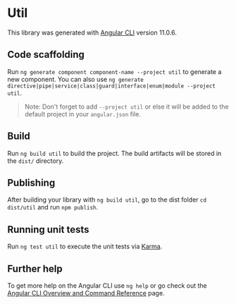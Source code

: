 # Util

This library was generated with [Angular CLI](https://github.com/angular/angular-cli) version 11.0.6.

## Code scaffolding

Run `ng generate component component-name --project util` to generate a new component. You can also use `ng generate directive|pipe|service|class|guard|interface|enum|module --project util`.
> Note: Don't forget to add `--project util` or else it will be added to the default project in your `angular.json` file. 

## Build

Run `ng build util` to build the project. The build artifacts will be stored in the `dist/` directory.

## Publishing

After building your library with `ng build util`, go to the dist folder `cd dist/util` and run `npm publish`.

## Running unit tests

Run `ng test util` to execute the unit tests via [Karma](https://karma-runner.github.io).

## Further help

To get more help on the Angular CLI use `ng help` or go check out the [Angular CLI Overview and Command Reference](https://angular.io/cli) page.
